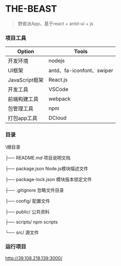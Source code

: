 # THE-BEAST
> 野兽派App，基于react + antd-ui  + js

### 项目工具

| Option         | Tools                     |
| -------------- | ------------------------- |
| 开发环境       | nodejs                    |
| UI框架         | antd、fa-iconfont、swiper |
| JavaScript框架 | React.js                  |
| 开发工具       | VSCode                    |
| 前端构建工具   | webpack                   |
| 包管理工具     | npm                       |
| 打包app工具    | DCloud                    |

### 目录

\根目录

├── README.md					   项目说明文档

├── package.json				  Node.js模块描述文件

├── package-lock.json			  模块版本锁定文件

├── .gitignore					  忽略文件目录

├── config/							  配置文件

├── public/							  公共资料

├── scripts/						  npm scripts

└── src/							  源文件



### 运行项目

http://39.108.218.139:3000/




